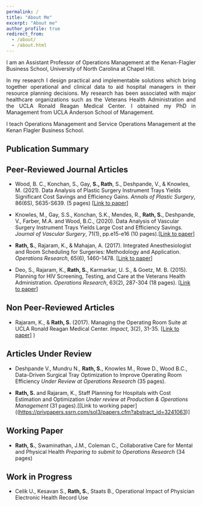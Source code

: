 ```yaml
---
permalink: /
title: "About Me"
excerpt: "About me"
author_profile: true
redirect_from:
  - /about/
  - /about.html
---
```

<p align="justify">
I am an Assistant Professor of Operations Management at the Kenan-Flagler Business School, University of North Carolina at Chapel Hill. <br>
</p>
<p align="justify">
In my research I design practical and implementable solutions which bring together operational and clinical data to aid hospital managers in their resource planning decisions. My research has been associated with major healthcare organizations such as the Veterans Health Administration and the UCLA Ronald Reagan Medical Center.  I obtained my PhD in Management from UCLA Anderson School of Management.<br>
</p>
<p align="justify">
I teach Operations Management and Service Operations Management at the Kenan Flagler Business School.<br>
</p>

## Publication Summary



Peer-Reviewed Journal Articles
------------------------------

-   Wood, B. C., Konchan, S., Gay, **S., Rath**, S., Deshpande, V., & Knowles, M. (2021). Data Analysis of Plastic Surgery Instrument Trays Yields Significant Cost Savings and Efficiency Gains. *Annals of Plastic Surgery*, 86(6S), S635-S639. (5 pages) \[[Link to paper](https://journals.lww.com/annalsplasticsurgery/Fulltext/2021/06005/Data_Analysis_of_Plastic_Surgery_Instrument_Trays.36.aspx?context=LatestArticles&casa_token=wjQA8par0B0AAAAA:e3EBF8Op9EiLROKEFMv5xsCY8h4tWiDNSrgnpzWKLeLnzglUSCpMxLC1aNozp8o-xT7Zfe4R8BslxmzvaxpisGHp)\]

-   Knowles, M., Gay, S.S., Konchan, S.K., Mendes, R., **Rath, S.**, Deshpande, V., Farber, M.A. and Wood, B.C., (2020). Data Analysis of Vascular Surgery Instrument Trays Yields Large Cost and Efficiency Savings. *Journal of Vascular Surgery*, 71(1), pp.e15-e16 (10 pages).\[[Link to paper](https://www.sciencedirect.com/science/article/pii/S0741521420324678)\]

-   **Rath, S.**, Rajaram, K., & Mahajan, A. (2017). Integrated Anesthesiologist and Room Scheduling for Surgeries: Methodology and Application. *Operations Research*, 65(6), 1460-1478. \[[Link to paper](https://pubsonline.informs.org/doi/abs/10.1287/opre.2017.1634)\]

-   Deo, S., Rajaram, K., **Rath, S.**, Karmarkar, U. S., & Goetz, M. B. (2015). Planning for HIV Screening, Testing, and Care at the Veterans Health Administration. *Operations Research*, 63(2), 287-304 (18 pages). \[[Link to paper](https://pubsonline.informs.org/doi/abs/10.1287/opre.2015.1353)\]

Non Peer-Reviewed Articles
--------------------------

-   Rajaram, K., & **Rath, S.** (2017). Managing the Operating Room Suite at UCLA Ronald Reagan Medical Center. *Impact*, 3(2), 31-35. \[[Link to paper](https://pubsonline.informs.org/doi/abs/10.1287/opre.2015.1353)\]
)


Articles Under Review
---------------------

-   Deshpande V., Mundru N., **Rath, S.**, Knowles M., Rowe D., Wood B.C., Data-Driven Surgical Tray Optimization to Improve Operating Room Efficiency *Under Review at Operations Research* (35 pages).


-   **Rath, S.** and Rajaram, K., Staff Planning for Hospitals with Cost Estimation and Optimization *Under review at Production & Operations Management* (31 pages).\[[Link to working paper]((https://privpapers.ssrn.com/sol3/papers.cfm?abstract_id=3241063)\]

Working Paper
-------------

-   **Rath, S.**, Swaminathan, J.M., Coleman C., Collaborative Care for Mental and Physical Health *Preparing to submit to Operations Research* (34 pages)

Work in Progress
----------------

-   Celik U., Kesavan S., **Rath, S.**, Staats B., Operational Impact of Physician Electronic Health Record Use



